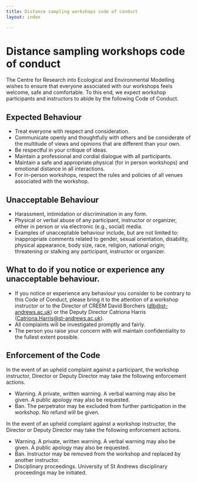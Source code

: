 ```yaml
---
title: Distance sampling workshops code of conduct
layout: index

---
```


# Distance sampling workshops code of conduct

The Centre for Research into Ecological and Environmental Modelling wishes to ensure that  everyone associated with our workshops feels welcome, safe and comfortable. To this end, we expect workshop participants and instructors to abide by the following Code of Conduct.  

## Expected Behaviour

* Treat everyone with respect and consideration.
* Communicate openly and thoughtfully with others and be considerate of the multitude of views and opinions that are different than your own.
* Be respectful in your critique of ideas.
* Maintain a professional and cordial dialogue with all participants.
* Maintain a safe and appropriate physical (for in person workshops) and emotional distance in all interactions.
* For in-person workshops, respect the rules and policies of all venues associated with the workshop.

## Unacceptable Behaviour

* Harassment, intimidation or discrimination in any form.
* Physical or verbal abuse of any participant, instructor or organizer, either in person or via electronic (e.g., social) media.
* Examples of unacceptable behaviour include, but are not limited to: inappropriate comments related to gender, sexual orientation, disability, physical appearance, body size, race, religion, national origin; threatening or stalking any participant, instructor or organizer.

## What to do if you notice or experience any unacceptable behaviour.

* If you notice or experience any behaviour you consider to be contrary to this Code of Conduct, please bring it to the attention of a workshop instructor or to the Director of CREEM David Borchers (dlb@st-andrews.ac.uk) or the Deputy Director Catriona Harris (Catriona.Harris@st-andrews.ac.uk).
* All complaints will be investigated promptly and fairly.
* The person you raise your concern with will maintain confidentiality to the fullest extent possible.

## Enforcement of the Code

In the event of an upheld complaint against a participant, the workshop instructor, Director or Deputy Director may take the following enforcement actions.

* Warning.  A private, written warning.  A verbal warning may also be given.  A public apology may also be requested.
* Ban.  The perpetrator may be excluded from further participation in the workshop.  No refund will be given.

In the event of an upheld complaint against a workshop instructor, the Director or Deputy Director may take the following enforcement actions.

* Warning.  A private, written warning.  A verbal warning may also be given.  A public apology may also be requested.
* Ban.  Instructor may be removed from the workshop and replaced by another instructor.
* Disciplinary proceedings.  University of St Andrews disciplinary proceedings may be initiated.
